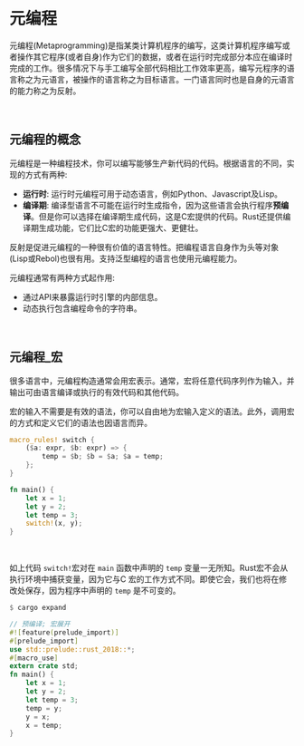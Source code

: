# 元编程

元编程(Metaprogramming)是指某类计算机程序的编写，这类计算机程序编写或者操作其它程序(或者自身)作为它们的数据，或者在运行时完成部分本应在编译时完成的工作。很多情况下与手工编写全部代码相比工作效率更高，编写元程序的语言称之为元语言，被操作的语言称之为目标语言。一门语言同时也是自身的元语言的能力称之为反射。

&nbsp;

## 元编程的概念

元编程是一种编程技术，你可以编写能够生产新代码的代码。根据语言的不同，实现的方式有两种:

* **运行时**: 运行时元编程可用于动态语言，例如Python、Javascript及Lisp。
* **编译期**: 编译型语言不可能在运行时生成指令，因为这些语言会执行程序**预编译**。但是你可以选择在编译期生成代码，这是C宏提供的代码。Rust还提供编译期生成功能，它们比C宏的功能更强大、更健壮。

反射是促进元编程的一种很有价值的语言特性。把编程语言自身作为头等对象(Lisp或Rebol)也很有用。支持泛型编程的语言也使用元编程能力。

元编程通常有两种方式起作用:

* 通过API来暴露运行时引擎的内部信息。
* 动态执行包含编程命令的字符串。

&nbsp;

## 元编程_宏

很多语言中，元编程构造通常会用宏表示。通常，宏将任意代码序列作为输入，并输出可由语言编译或执行的有效代码和其他代码。

宏的输入不需要是有效的语法，你可以自由地为宏输入定义的语法。此外，调用宏的方式和定义它们的语法也因语言而异。

```rust
macro_rules! switch {
    ($a: expr, $b: expr) => {
        temp = $b; $b = $a; $a = temp;
    };
}

fn main() {
    let x = 1;
    let y = 2;
    let temp = 3;
    switch!(x, y);
}
```

&nbsp;

如上代码 `switch!`宏对在 `main` 函数中声明的 `temp` 变量一无所知。Rust宏不会从执行环境中捕获变量，因为它与C 宏的工作方式不同。即使它会，我们也将在修改处保存，因为程序中声明的 `temp` 是不可变的。

```rust
$ cargo expand

// 预编译; 宏展开
#![feature(prelude_import)]
#[prelude_import]
use std::prelude::rust_2018::*;
#[macro_use]
extern crate std;
fn main() {
    let x = 1;
    let y = 2;
    let temp = 3;
    temp = y;
    y = x;
    x = temp;
}
```
